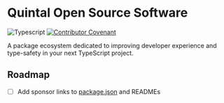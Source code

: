 # Quintal Open Source Software

![Typescript](https://img.shields.io/badge/TypeScript-007ACC?style=flat-square&logo=typescript&logoColor=white)
[![Contributor Covenant](https://img.shields.io/badge/Contributor%20Covenant-2.1-4baaaa.svg?style=flat-square)](https://github.com/quintalwebsolutions/quintal-oss/blob/main/CODE_OF_CONDUCT.md)

A package ecosystem dedicated to improving developer experience and type-safety in your next TypeScript project.

## Roadmap

- [ ] Add sponsor links to [package.json](https://docs.npmjs.com/cli/v10/configuring-npm/package-json#funding) and READMEs

